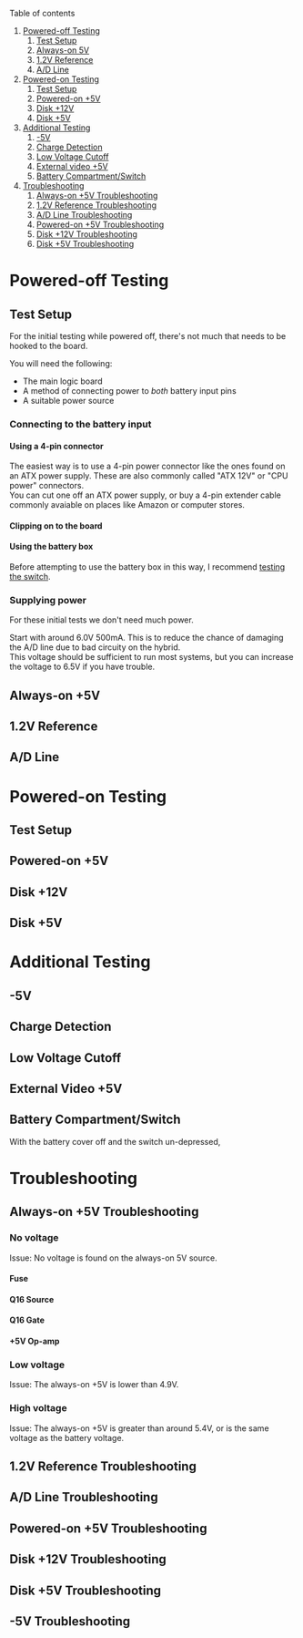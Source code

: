 
Table of contents

1. [Powered-off Testing](#powered-off-testing)
    1. [Test Setup](#test-setup)
    1. [Always-on 5V](#always-on-5v)
    1. [1.2V Reference](#12v-reference)
    1. [A/D Line](#ad-line)
1. [Powered-on Testing](#powered-on-testing)
    1. [Test Setup](#test-setup-1)
    1. [Powered-on +5V](#powered-on-5v)
    1. [Disk +12V](#disk-12v)
    1. [Disk +5V](#disk-5v)
1. [Additional Testing](#additional-testing)
    1. [-5V](#5v)
    1. [Charge Detection](#charge-detection)
    1. [Low Voltage Cutoff](#low-voltage-cutoff)
    1. [External video +5V](#external-video-5v)
    1. [Battery Compartment/Switch](#battery-compartmentswitch)
1. [Troubleshooting](#troubleshooting)
    1. [Always-on +5V Troubleshooting](#always-on-5v-troubleshooting)
    1. [1.2V Reference Troubleshooting](#12v-reference-troubleshooting)
    1. [A/D Line Troubleshooting](#ad-line-troubleshooting)
    1. [Powered-on +5V Troubleshooting](#powered-on-5v-troubleshooting)
    1. [Disk +12V Troubleshooting](#disk-12v-troubleshooting)
    1. [Disk +5V Troubleshooting](#disk-5v-troubleshooting)


# Powered-off Testing
## Test Setup
For the initial testing while powered off, there's not much that needs to be hooked to the board.

You will need the following:
- The main logic board
- A method of connecting power to *both* battery input pins
- A suitable power source

### Connecting to the battery input

#### Using a 4-pin connector
The easiest way is to use a 4-pin power connector like the ones found on an ATX power supply. These are also commonly called "ATX 12V" or "CPU power" connectors.  
You can cut one off an ATX power supply, or buy a 4-pin extender cable commonly avaiable on places like Amazon or computer stores.
#### Clipping on to the board
#### Using the battery box

Before attempting to use the battery box in this way, I recommend [testing the switch](#battery-compartmentswitch).
### Supplying power
For these initial tests we don't need much power.

Start with around 6.0V 500mA. This is to reduce the chance of damaging the A/D line due to bad circuity on the hybrid.  
This voltage should be sufficient to run most systems, but you can increase the voltage to 6.5V if you have trouble.
## Always-on +5V
## 1.2V Reference
## A/D Line
# Powered-on Testing
## Test Setup
## Powered-on +5V
## Disk +12V
## Disk +5V
# Additional Testing
## -5V
## Charge Detection
## Low Voltage Cutoff
## External Video +5V
## Battery Compartment/Switch
With the battery cover off and the switch un-depressed, 
# Troubleshooting
## Always-on +5V Troubleshooting
### No voltage
Issue: No voltage is found on the always-on 5V source.
#### Fuse
#### Q16 Source
#### Q16 Gate
#### +5V Op-amp
### Low voltage
Issue: The always-on +5V is lower than 4.9V.
### High voltage
Issue: The always-on +5V is greater than around 5.4V, or is the same voltage as the battery voltage.
## 1.2V Reference Troubleshooting
## A/D Line Troubleshooting
## Powered-on +5V Troubleshooting
## Disk +12V Troubleshooting
## Disk +5V Troubleshooting
## -5V Troubleshooting